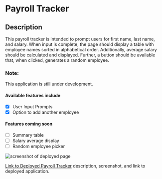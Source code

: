 # Payroll Tracker

## Description
This payroll tracker is intended to prompt users for first name, last name, and salary.
When input is complete, the page should display a table with employee names sorted in alphabetical order.
Additionally, average salary should be calculated and displayed.
Further, a button should be available that, when clicked, generates a random employee.

### Note:
This application is still under development. 
#### Available features include
- [x] User Input Prompts
- [x] Option to add another employee
#### Features coming soon
- [ ] Summary table
- [ ] Salary average display
- [ ] Random employee picker

![screenshot of deployed page](screenshot.jpg)

[Link to Deployed Payroll Tracker](https://sacarr91.github.io/payroll-tracker/)
description, screenshot, and link to deployed application.

